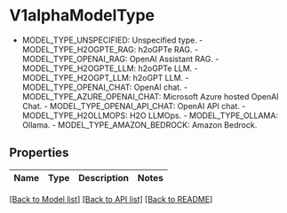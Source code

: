 # V1alphaModelType

 - MODEL_TYPE_UNSPECIFIED: Unspecified type.  - MODEL_TYPE_H2OGPTE_RAG: h2oGPTe RAG.  - MODEL_TYPE_OPENAI_RAG: OpenAI Assistant RAG.  - MODEL_TYPE_H2OGPTE_LLM: h2oGPTe LLM.  - MODEL_TYPE_H2OGPT_LLM: h2oGPT LLM.  - MODEL_TYPE_OPENAI_CHAT: OpenAI chat.  - MODEL_TYPE_AZURE_OPENAI_CHAT: Microsoft Azure hosted OpenAI Chat.  - MODEL_TYPE_OPENAI_API_CHAT: OpenAI API chat.  - MODEL_TYPE_H2OLLMOPS: H2O LLMOps.  - MODEL_TYPE_OLLAMA: Ollama.  - MODEL_TYPE_AMAZON_BEDROCK: Amazon Bedrock.

## Properties

Name | Type | Description | Notes
------------ | ------------- | ------------- | -------------

[[Back to Model list]](../README.md#documentation-for-models) [[Back to API list]](../README.md#documentation-for-api-endpoints) [[Back to README]](../README.md)


